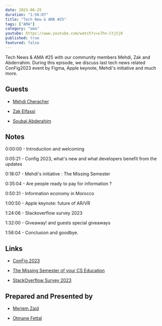 ```yaml
---
date: 2023-06-25
duration: "1:56:07"
title: "Tech New & AMA #25"
tags: ["AMA"]
category: "ama"
youtube: https://www.youtube.com/watch?v=s7hn-CtjSj0
published: true
featured: false
---
```


Tech News & AMA #25 with our community members Mehdi, Zak and Abderrahim. During this episode, we discuss last tech news related ConFig2023 event by Figma, Apple keynote, Mehdi's initiative and much more.

## Guests

- [Mehdi Cheracher](https://twitter.com/Mehdi_Cheracher)

- [Zak Elfassi](https://twitter.com/zakelfassi)

- [Soubai Abderahim](https://twitter.com/soub4i)

## Notes

0:00:00 - Introduction and welcoming

0:05:21 - Config 2023, what's new and what developers benefit from the updates

0:18:07 - Mehdi's initiative : The Missing Semester

0:35:04 - Are people ready to pay for information ?

0:50:31 - Information economy in Morocco

1:00:50 - Apple keynote: future of AR/VR

1:24:06 - Stackoverflow survey 2023

1:32:00 - Giveaway! and guests special giveaways

1:56:04 - Conclusion and goodbye.

## Links

- [ConFig 2023](https://config.figma.com/)

- [The Missing Semester of your CS Education](https://missingsemester.io/)

- [StackOverflow Survey 2023](https://survey.stackoverflow.co/2023/)

## Prepared and Presented by

- [Meriem Zaid](https://twitter.com/_iMeriem)

- [Otmane Fettal](https://twitter.com/ofettal)
